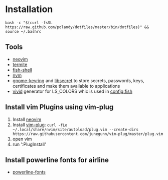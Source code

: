 Installation
============
```
bash -c "$(curl -fsSL https://raw.github.com/polandy/dotfiles/master/bin/dotfiles)" && source ~/.bashrc
```

## Tools

- [neovim](https://github.com/neovim/neovim)
- [termite](https://github.com/thestinger/termite)
- [fish-shell](https://github.com/fish-shell/fish-shell)
- [nvm](https://github.com/creationix/nvm)
- [gnome-keyring](https://wiki.gnome.org/Projects/GnomeKeyring) and [libsecret](https://wiki.gnome.org/Projects/Libsecret) to store secrets, passwords, keys, certificates and make them available to applications
- [vivid](https://github.com/sharkdp/vivid) generator for LS_COLORS whic is used in [config.fish](config/fish/config.fish)

## Install vim Plugins using vim-plug

1. Install [neovim](https://github.com/neovim/neovim)
2. Install [vim-plug](https://github.com/junegunn/vim-plug): `curl -fLo ~/.local/share/nvim/site/autoload/plug.vim --create-dirs https://raw.githubusercontent.com/junegunn/vim-plug/master/plug.vim`
2. open vim
3. run ':PlugInstall'

## Install powerline fonts for airline
- [powerline-fonts](https://github.com/powerline/fonts)
